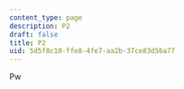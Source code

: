```yaml
---
content_type: page
description: P2
draft: false
title: P2
uid: 5d5f8c10-ffe8-4fe7-aa2b-37ce83d56a77
---
```

Pw